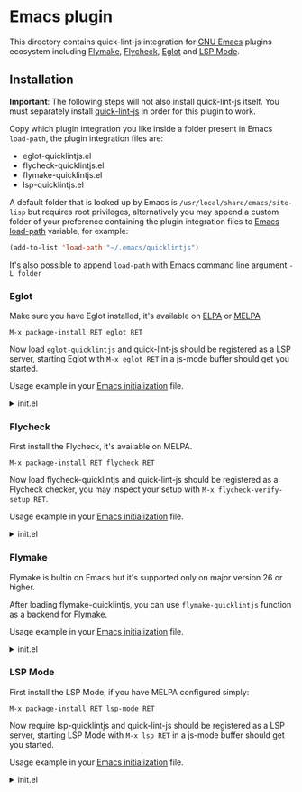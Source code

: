 # Emacs plugin

This directory contains quick-lint-js integration for [GNU Emacs][Emacs] plugins
ecosystem including [Flymake], [Flycheck], [Eglot] and [LSP Mode].

## Installation

**Important**: The following steps will not also install quick-lint-js itself.
You must separately install [quick-lint-js](https://quick-lint-js.com/install)
in order for this plugin to work.

Copy which plugin integration you like inside a folder present in Emacs
`load-path`, the plugin integration files are:
- eglot-quicklintjs.el
- flycheck-quicklintjs.el
- flymake-quicklintjs.el
- lsp-quicklintjs.el

A default folder that is looked up by Emacs is
`/usr/local/share/emacs/site-lisp` but requires root privileges, alternatively
you may append a custom folder of your preference containing the plugin
integration files to [Emacs load-path][load-path] variable, for example:

```lisp
(add-to-list 'load-path "~/.emacs/quicklintjs")
```

It's also possible to append `load-path` with Emacs command line argument
`-L folder`

### Eglot

Make sure you have Eglot installed, it's available on [ELPA] or [MELPA]

`M-x package-install RET eglot RET`

Now load `eglot-quicklintjs` and quick-lint-js should be registered as a LSP
server, starting Eglot with `M-x eglot RET` in a js-mode buffer should get you
started.

Usage example in your [Emacs initialization] file.

<details>
<summary>init.el</summary>

```lisp
(require 'eglot-quicklintjs)

(defun my-eglot-quicklintjs-setup ()
  "Configure eglot-quicklintjs for better experience."

  ;; Remove the time to wait after last change before automatically checking
  ;; buffer.  The default is 0.5 (500ms)
  (setq-local eglot-send-changes-idle-time 0))
(add-hook 'js-mode-hook #'my-eglot-quicklintjs-setup)
```

</details>

### Flycheck

First install the Flycheck, it's available on MELPA.

`M-x package-install RET flycheck RET`

Now load flycheck-quicklintjs and quick-lint-js should be registered as a
Flycheck checker, you may inspect your setup with
`M-x flycheck-verify-setup RET`.

Usage example in your [Emacs initialization] file.
<details>
  <summary>init.el</summary>

```lisp
(require 'flycheck-quicklintjs)

(defun my-flycheck-quicklintjs-setup ()
  "Configure flycheck-quicklintjs for better experience."

  ;; Enable Flycheck
  (unless (bound-and-true-p flycheck-mode)
    (flycheck-mode))

  ;; Use quick-lint-js by default when in 'js-mode`
  (flycheck-select-checker 'javascript-quicklintjs)

  ;; Remove any delay after a change in buffer to run checkers.
  ;; The default is 0.5 (500ms)
  (setq-local flycheck-idle-change-delay 0)

  ;; Run quick-lint-js program when the buffer is changed and when 'js-mode` is
  ;; loaded
  (setq-local flycheck-check-syntax-automatically '(mode-enabled idle-change)))
(add-hook 'js-mode-hook #'my-flycheck-quicklintjs-setup)
```

</details>

### Flymake

Flymake is bultin on Emacs but it's supported only on major version 26 or
higher.

After loading flymake-quicklintjs, you can use `flymake-quicklintjs` function as
a backend for Flymake.

Usage example in your [Emacs initialization] file.
<details>
<summary>init.el</summary>

```lisp
(require 'flymake-quicklintjs)

(defun my-flymake-quicklintjs-setup ()
  "Configure flymake-quicklintjs for better experience."

  ;; Enable Flymake
  (unless (bound-and-true-p flymake-mode)
    (flymake-mode))
  (add-hook 'flymake-diagnostic-functions #'flymake-quicklintjs nil t)

  ;; Remove the time to wait after last change before automatically checking
  ;; buffer.  The default is 0.5 (500ms)
  (setq-local flymake-no-changes-timeout 0))
(add-hook 'js-mode-hook #'my-flymake-quicklintjs-setup)
```

</details>

### LSP Mode

First install the LSP Mode, if you have MELPA configured simply:

`M-x package-install RET lsp-mode RET`

Now require lsp-quicklintjs and quick-lint-js should be registered as a LSP
server, starting LSP Mode with `M-x lsp RET` in a js-mode buffer should get you
started.

Usage example in your [Emacs initialization] file.
<details>
<summary>init.el</summary>

```lisp
(require 'lsp-quicklintjs)

(defun my-lsp-quicklintjs-setup ()
  "Configure lsp-quicklintjs for better experience."
  ;; Remove the time to wait after last change before automatically checking
  ;; buffer.  The default is 0.5 (500ms)
  (setq-local lsp-idle-delay 0))
(add-hook 'js-mode-hook #'my-lsp-quicklintjs-setup)
```

</details>


[Flymake]:
https://www.gnu.org/software/emacs/manual/html_node/flymake/index.html
[Flycheck]: https://www.flycheck.org
[Eglot]: https://github.com/joaotavora/eglot
[LSP Mode]: https://emacs-lsp.github.io/lsp-mode
[Emacs]: https://www.gnu.org/software/emacs
[Emacs initialization]:
https://www.gnu.org/software/emacs/manual/html_node/emacs/Init-File.html
[load-path]:
https://www.gnu.org/software/emacs/manual/html_node/emacs/Lisp-Libraries.html
[ELPA]: https://elpa.gnu.org
[MELPA]: https://melpa.org/#/getting-started
